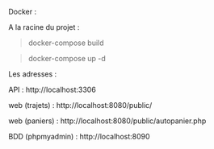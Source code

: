 Docker :

A la racine du projet : 
> docker-compose build

> docker-compose up -d



Les adresses : 

API : http://localhost:3306

web (trajets) : http://localhost:8080/public/

web (paniers) : http://localhost:8080/public/autopanier.php

BDD (phpmyadmin) : http://localhost:8090
